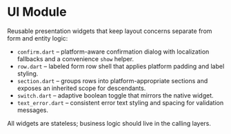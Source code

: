 # UI Module

Reusable presentation widgets that keep layout concerns separate from form and
entity logic:

- `confirm.dart` – platform-aware confirmation dialog with localization
  fallbacks and a convenience `show` helper.
- `row.dart` – labeled form row shell that applies platform padding and label
  styling.
- `section.dart` – groups rows into platform-appropriate sections and exposes an
  inherited scope for descendants.
- `switch.dart` – adaptive boolean toggle that mirrors the native widget.
- `text_error.dart` – consistent error text styling and spacing for validation
  messages.

All widgets are stateless; business logic should live in the calling layers.
